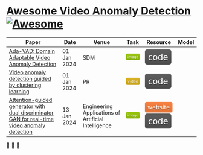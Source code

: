 
# [Awesome Video Anomaly Detection](https://github.com/vt-le/Video-Anomaly-Dection) [![Awesome](https://cdn.rawgit.com/sindresorhus/awesome/d7305f38d29fed78fa85652e3a63e154dd8e8829/media/badge.svg)](https://github.com/sindresorhus/awesome)

| Paper | Date | Venue | Task | Resource | Model |
| --- | --- | --- | --- | --- | --- |
| [Ada-VAD: Domain Adaptable Video Anomaly Detection](https://epubs.siam.org/doi/10.1137/1.9781611978032.73) | 01 Jan 2024 | SDM | ![](./assets/image.svg) | [![](./assets/code.svg)](https://github.com/donglgcn/ADA-VAD) |
| [Video anomaly detection guided by clustering learning](https://www.sciencedirect.com/science/article/abs/pii/S0031320324003017) | 01 Jan 2024 | PR | ![](./assets/video.svg) | [![](./assets/code.svg)](https://github.com/Bun-TianYi/Video-anomaly-detection-guided-by-clustering-learning) |
| [Attention-guided generator with dual discriminator GAN for real-time video anomaly detection](https://www.sciencedirect.com/science/article/abs/pii/S0952197623020146) | 13 Jan 2024 | Engineering Applications of Artificial Intelligence | ![](./assets/image.svg) | [![](./assets/website.svg)](https://github.com/Rituraj-ksi/A2D-GAN) [![](./assets/code.svg)](https://github.com/Rituraj-ksi/A2D-GAN) |

🚀 🚀 🚀
